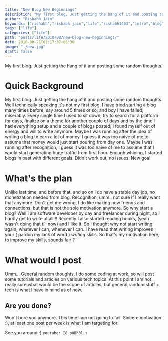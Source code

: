 ```yaml
---
title: "New Blog New Beginnings"
description: "My first blog. Just getting the hang of it and posting some random thoughts."
author: "Rishabh Jain"
keywords: ["rishabh","rishabh jain","life","rishabh1403","intro","blog"]
tags: ["life"]
categories: ["life"]
path: "posts/life/2018/08/new-blog-new-beginnings/"
date: 2018-08-21T01:17:37+05:30
image: "./new.jpg"
draft: false
---
```

My first blog. Just getting the hang of it and posting some random thoughts.
<!--more-->
# Quick Background
My first blog. Just getting the hang of it and posting some random thoughts.
Well technically speaking it's not my first blog. I have tried starting a blog many times before, say around 5 times or so; and boy I have failed, miserably. Every single time I used to sit down, try to search for a platform for days, finalize on a theme for another couple of days and by the time I had everything setup and a couple of blogs posted, I found myself out of energy and will to write anymore. Maybe I was running after the idea of writing a blog to earn a lot of money. I guess it was too naive of me to assume that money would just start pouring from day one. Maybe I was running after recognition, I guess it was too naive of me to assume that I would start generating huge traffic from first hour. Enough whining, I started blogs in past with different goals. Didn't work out, no issues. New goal.
# What's the plan
Unlike last time, and before that, and so on I do have a stable day job, no monetization needed from blog. Recognition, umm.. not sure if I really want that anymore. Don't get me wrong, I do like making new friends and connections, but that is not the sole motivation anymore. So why start a blog? Well I am software developer by day and freelancer during night, so I hardly get to write at all!!! Recently I also started reading books, (yeah wasn't doing that till now) and I like it. So I thought why not start writing again, whatever I can, whenever I can. I have read that writing improves your ( pardon my lack of word ) *writing* skills. So that's my motivation here, to improve my skills, sounds fair ?
# What would I post
Umm... General random thoughts, I do some coding at work, so will post some tutorials and articles on various tech topics. At this point I am not really sure what would be the scope of articles, but general random stuff + tech is what I have in mind as of now.
## Are you done?
Won't bore you anymore. This time I am not going to fail. Sincere motivation :), at least one post per week is what I am targeting for.

See you around :) 
`youtube: I8_pURh3l_s`
